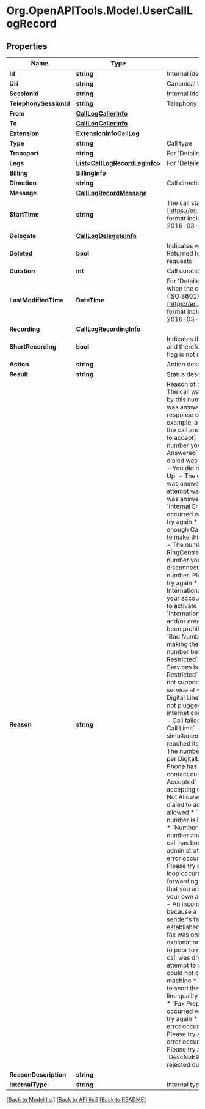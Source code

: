 
# Org.OpenAPITools.Model.UserCallLogRecord

## Properties

Name | Type | Description | Notes
------------ | ------------- | ------------- | -------------
**Id** | **string** | Internal identifier of a cal log record | [optional] 
**Uri** | **string** | Canonical URI of a call log record | [optional] 
**SessionId** | **string** | Internal identifier of a call session | [optional] 
**TelephonySessionId** | **string** | Telephony identifier of a call session | [optional] 
**From** | [**CallLogCallerInfo**](CallLogCallerInfo.md) |  | [optional] 
**To** | [**CallLogCallerInfo**](CallLogCallerInfo.md) |  | [optional] 
**Extension** | [**ExtensionInfoCallLog**](ExtensionInfoCallLog.md) |  | [optional] 
**Type** | **string** | Call type | [optional] 
**Transport** | **string** | For &#39;Detailed&#39; view only. Call transport | [optional] 
**Legs** | [**List&lt;CallLogRecordLegInfo&gt;**](CallLogRecordLegInfo.md) | For &#39;Detailed&#39; view only. Leg description | [optional] 
**Billing** | [**BillingInfo**](BillingInfo.md) |  | [optional] 
**Direction** | **string** | Call direction | [optional] 
**Message** | [**CallLogRecordMessage**](CallLogRecordMessage.md) |  | [optional] 
**StartTime** | **string** | The call start datetime in (ISO 8601)[https://en.wikipedia.org/wiki/ISO_8601] format including timezone, for example 2016-03-10T18:07:52.534Z | [optional] 
**Delegate** | [**CallLogDelegateInfo**](CallLogDelegateInfo.md) |  | [optional] 
**Deleted** | **bool** | Indicates whether the record is deleted. Returned for deleted records, for ISync requests | [optional] 
**Duration** | **int** | Call duration in seconds | [optional] 
**LastModifiedTime** | **DateTime** | For &#39;Detailed&#39; view only. The datetime when the call log record was modified in (ISO 8601)[https://en.wikipedia.org/wiki/ISO_8601] format including timezone, for example 2016-03-10T18:07:52.534Z | [optional] 
**Recording** | [**CallLogRecordingInfo**](CallLogRecordingInfo.md) |  | [optional] 
**ShortRecording** | **bool** | Indicates that the recording is too short and therefore wouldn&#39;t be returned. The flag is not returned if the value is false | [optional] 
**Action** | **string** | Action description of the call operation | [optional] 
**Result** | **string** | Status description of the call operation | [optional] 
**Reason** | **string** | Reason of a call result:  * &#x60;Accepted&#x60; - The call was connected to and accepted by this number  * &#x60;Connected&#x60; - The call was answered, but there was no response on how to handle the call (for example, a voice mail system answered the call and did not push \&quot;1\&quot; to accept)  * &#x60;Line Busy&#x60; - The phone number you dialed was busy  * &#x60;Not Answered&#x60; - The phone number you dialed was not answered  * &#x60;No Answer&#x60; - You did not answer the call  * &#x60;Hang Up&#x60; - The caller hung up before the call was answered  * &#x60;Stopped&#x60; - This attempt was stopped because the call was answered by another phone  * &#x60;Internal Error&#x60; - An internal error occurred when making the call. Please try again  * &#x60;No Credit&#x60; - There was not enough Calling Credit on your account to make this call  * &#x60;Restricted Number&#x60; - The number you dialed is restricted by RingCentral  * &#x60;Wrong Number&#x60; - The number you dialed has either been disconnected or is not a valid phone number. Please check the number and try again  * &#x60;International Disabled&#x60; - International calling is not enabled on your account. Contact customer service to activate International Calling  * &#x60;International Restricted&#x60; - The country and/or area you attempted to call has been prohibited by your administrator  * &#x60;Bad Number&#x60; - An error occurred when making the call. Please check the number before trying again  * &#x60;Info 411 Restricted&#x60; - Calling to 411 Information Services is restricted  * &#x60;Customer 611 Restricted&#x60; - 611 customer service is not supported. Please contact customer service at &lt;(888) 555-1212&gt;  * &#x60;No Digital Line&#x60; - This DigitalLine was either not plugged in or did not have an internet connection  * &#x60;Failed Try Again&#x60; - Call failed. Please try again  * &#x60;Max Call Limit&#x60; - The number of simultaneous calls to your account has reached its limit  * &#x60;Too Many Calls&#x60; - The number of simultaneous calls for per DigitalLine associated with Other Phone has reached its limit. Please contact customer service  * &#x60;Calls Not Accepted&#x60; - Your account was not accepting calls at this time  * &#x60;Number Not Allowed&#x60; - The number that was dialed to access your account is not allowed  * &#x60;Number Blocked&#x60; - This number is in your Blocked Numbers list  * &#x60;Number Disabled&#x60; - The phone number and/or area you attempted to call has been prohibited by your administrator  * &#x60;Resource Error&#x60; - An error occurred when making the call. Please try again  * &#x60;Call Loop&#x60; - A call loop occurred due to an incorrect call forwarding configuration. Please check that you are not forwarding calls back to your own account  * &#x60;Fax Not Received&#x60; - An incoming fax could not be received because a proper connection with the sender&#39;s fax machine could not be established  * &#x60;Fax Partially Sent&#x60; - The fax was only partially sent. Possible explanations include phone line quality to poor to maintain the connection or the call was dropped  * &#x60;Fax Not Sent&#x60; - An attempt to send the fax was made, but could not connect with the receiving fax machine  * &#x60;Fax Poor Line&#x60; - An attempt to send the fax was made, but the phone line quality was too poor to send the fax  * &#x60;Fax Prepare Error&#x60; - An internal error occurred when preparing the fax. Please try again  * &#x60;Fax Save Error&#x60; - An internal error occurred when saving the fax. Please try again  * &#x60;Fax Send Error&#x60; - An error occurred when sending the fax. Please try again  * &#x60;DescNoE911Address&#x60; - The call was rejected due to no E911 address  | [optional] 
**ReasonDescription** | **string** |  | [optional] 
**InternalType** | **string** | Internal type of a call | [optional] 

[[Back to Model list]](../README.md#documentation-for-models)
[[Back to API list]](../README.md#documentation-for-api-endpoints)
[[Back to README]](../README.md)

